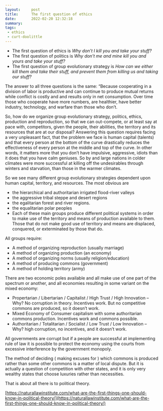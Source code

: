 ```yaml
---
layout:     post
title:      The first question of ethics 
date:       2022-02-20 12:32:18
summary:    
tags:
 - ethics
 - curt-doolittle
---
```


- The first question of ethics is *Why don’t I kill you and take your stuff?*
- The first question of politics is *Why don’t me and mine kill you and yours and take your stuff?*
- The first question of group evolutionary strategy is *How can we either kill them and take their stuff, and prevent them from killing us and taking our stuff?*

The answer to all three questions is the same: “Because cooperating in a division of labor is productive and can continue to produce mutual returns while conflict is costly and and results only in net consumption. Over time those who cooperate have more numbers, are healthier, have better industry, technology, and warfare than those who don’t.

So, how do we organize group evolutionary strategy, politics, ethics, production and reproduction, so that we can out-compete, or at least say at pace with, competitors, given the people, their abilities, the territory and its resources that are at our disposal?
Answering this question requires facing a very unpleasant fact, that the problem we face is human capital (talents) and that every person at the bottom of the curve drastically reduces the effectiveness of every person at the middle and top of the curve. In other words, it matters more that you don’t have impulsive, aggressive, idiots than it does that you have calm geniuses. So by and large nations in colder climates were more successful at killing off the undesirables through winters and starvation, than those in the warmer climates.

So we see many different group evolutionary strategies dependent upon human capital, territory, and resources.  The most obvious are
- the hierarchical and authoritarian irrigated flood-river valleys
- the aggressive tribal steppe and desert regions
- the egalitarian forest and river regions.
- the equalitarian polar peoples
- Each of these main groups produce different political systems in order to make use of the territory and means of production available to them.  Those that do not make good use of territory and means are displaced, conquered, or exterminated by those that do.

All groups require:
- A method of organizing reproduction (usually marriage)
- A method of organizing production (an economy)
- A method of organizing norms (usually religion/education)
- A method of producing commons (government)
- A method of holding territory (army)

There are two economic poles available and all make use of one part of the spectrum or another, and all economies resulting in some variant on the mixed economy:
- Propertarian / Libertarian / Capitalist / High Trust / High Innovation – Why? No corruption in theory.  Incentives work. But no competitive commons are produced, so it doesn’t work.
- Mixed Economy of Consumer capitalism with some authoritarian commons production. Incentives work and commons possible.
- Authoritarian / Totalitarian / Socialist / Low Trust / Low Innovation – Why? high corruption, no incentives, and it doesn’t work.

All governments are corrupt but if a people are successful at implementing rule of law it is possible to protect the economy using the courts from excessive interference by the government monopoly.

The method of deciding  ( making excuses for ) which commons is produced rather than some other commons is a matter of local dispute. But it is actually a question of competition with other states, and it is only very wealthy states that choose luxuries rather than necessities.

That is about all there is to political theory.

[https://naturallawinstitute.com/what-are-the-first-things-one-should-know-in-political-theory/](https://naturallawinstitute.com/what-are-the-first-things-one-should-know-in-political-theory/)